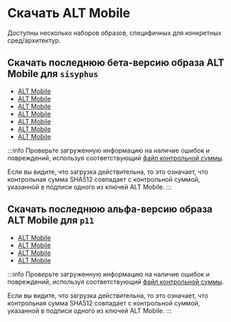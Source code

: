 # Скачать ALT Mobile

Доступны несколько наборов образов, специфичных для конкретных сред/архитектур.

## Скачать последнюю бета-версию образа ALT Mobile для `sisyphus`

- [ALT Mobile <Badge type="tip" text="lt11i" /><Badge type="warning" text="aarch64" /><Badge type="info" text="img.xz" />](https://beta.altlinux.org/mobile/sisyphus/latest/alt-mobile-phosh-lt11i-20241211-aarch64.img.xz)
- [ALT Mobile <Badge type="tip" text="pine" /><Badge type="warning" text="aarch64" /><Badge type="info" text="img.xz" />](https://beta.altlinux.org/mobile/sisyphus/latest/alt-mobile-phosh-pine-20241212-aarch64.img.xz)
- [ALT Mobile <Badge type="tip" text="rocknix" /><Badge type="warning" text="aarch64" /><Badge type="info" text="img.xz" />](https://beta.altlinux.org/mobile/sisyphus/latest/alt-mobile-phosh-rocknix-20241212-aarch64.img.xz)
- [ALT Mobile <Badge type="tip" text="mp" /><Badge type="warning" text="aarch64" /><Badge type="info" text="img.xz" />](https://beta.altlinux.org/mobile/sisyphus/latest/alt-mobile-phosh-mp-20241211-aarch64.img.xz)
- [ALT Mobile <Badge type="tip" text="un-def" /><Badge type="warning" text="aarch64" /><Badge type="info" text="img.xz" />](https://beta.altlinux.org/mobile/sisyphus/latest/alt-mobile-phosh-def-20241212-aarch64.img.xz)
- [ALT Mobile <Badge type="tip" text="un-def" /><Badge type="warning" text="riscv64" /><Badge type="info" text="img.xz" />](https://beta.altlinux.org/mobile/sisyphus/latest/alt-mobile-phosh-def-20241212-riscv64.img.xz)
- [ALT Mobile <Badge type="tip" text="un-def" /><Badge type="warning" text="x86_64" /><Badge type="info" text="img.xz" />](https://beta.altlinux.org/mobile/sisyphus/latest/alt-mobile-phosh-def-20241211-x86_64.img.xz)

:::info
Проверьте загруженную информацию на наличие ошибок и повреждений, используя соответствующий [файл контрольной суммы](https://beta.altlinux.org/mobile/sisyphus/latest/SHA512SUM).

Если вы видите, что загрузка действительна, то это означает, что контрольная сумма SHA512 совпадает с контрольной суммой, указанной в подписи одного из ключей ALT Mobile.
:::

## Скачать последнюю альфа-версию образа ALT Mobile для `p11`

- [ALT Mobile <Badge type="tip" text="lt11i" /><Badge type="warning" text="aarch64" /><Badge type="info" text="img.xz" />](https://beta.altlinux.org/mobile/p11/latest/alt-mobile-phosh-lt11i-11.0-alpha3-aarch64.img.xz)
- [ALT Mobile <Badge type="tip" text="pine" /><Badge type="warning" text="aarch64" /><Badge type="info" text="img.xz" />](https://beta.altlinux.org/mobile/p11/latest/alt-mobile-phosh-pine-11.0-alpha3-aarch64.img.xz)
- [ALT Mobile <Badge type="tip" text="un-def" /><Badge type="warning" text="aarch64" /><Badge type="info" text="img.xz" />](https://beta.altlinux.org/mobile/p11/latest/alt-mobile-phosh-def-11.0-alpha3-aarch64.img.xz)
- [ALT Mobile <Badge type="tip" text="un-def" /><Badge type="warning" text="x86_64" /><Badge type="info" text="img.xz" />](https://beta.altlinux.org/mobile/p11/latest/alt-mobile-phosh-def-11.0-alpha3-x86_64.img.xz)

:::info
Проверьте загруженную информацию на наличие ошибок и повреждений, используя соответствующий [файл контрольной суммы](https://beta.altlinux.org/mobile/p11/latest/).

Если вы видите, что загрузка действительна, то это означает, что контрольная сумма SHA512 совпадает с контрольной суммой, указанной в подписи одного из ключей ALT Mobile.
:::

